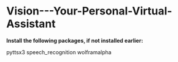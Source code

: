 # Vision---Your-Personal-Virtual-Assistant

**Install the following packages, if not installed earlier:**

pyttsx3
speech_recognition
wolframalpha